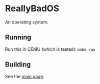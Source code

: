 # ReallyBadOS
An operating system.

## Running
Run this in QEMU (which is tested): `make run`

## Building
See the [main page](https://daniyal-warraich.github.io/ReallyBadOS/#building).
